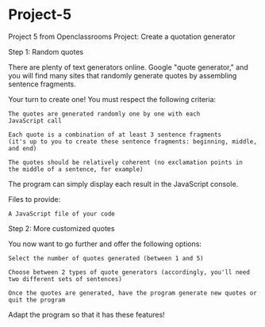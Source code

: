 # Project-5
Project 5 from Openclassrooms
Project: Create a quotation generator

Step 1: Random quotes

There are plenty of text generators online. Google "quote generator," and you will find many sites that randomly generate quotes by assembling sentence fragments.

Your turn to create one! You must respect the following criteria:

    The quotes are generated randomly one by one with each 
    JavaScript call

    Each quote is a combination of at least 3 sentence fragments 
    (it's up to you to create these sentence fragments: beginning, middle, and end)

    The quotes should be relatively coherent (no exclamation points in 
    the middle of a sentence, for example)

The program can simply display each result in the JavaScript console.

Files to provide:

    A JavaScript file of your code

Step 2: More customized quotes

You now want to go further and offer the following options:

    Select the number of quotes generated (between 1 and 5)

    Choose between 2 types of quote generators (accordingly, you'll need two different sets of sentences)

    Once the quotes are generated, have the program generate new quotes or quit the program

Adapt the program so that it has these features!
